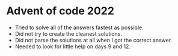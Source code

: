 # Advent of code 2022

- Tried to solve all of the answers fastest as possible.
- Did not try to create the cleanest solutions.
- Did not parse the solutions at all when I got the correct answer.
- Needed to look for little help on days 9 and 12.